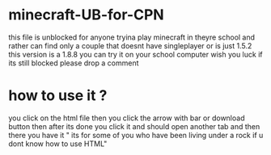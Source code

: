 # minecraft-UB-for-CPN
this file is unblocked for anyone tryina play minecraft in theyre school and rather can find only a couple that doesnt have singleplayer or is just 1.5.2 this version
is a 1.8.8 you can try it on your school computer wish you luck 
if its still blocked please drop a comment

# how to use it ?
you click on the html file then you click the arrow with bar or download button
then after its done you click it and should open another tab and then there you have it " its for some of you who have been living under a rock if u dont know how to use HTML"
